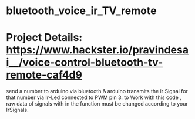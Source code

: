 # bluetooth_voice_ir_TV_remote
# Project Details: https://www.hackster.io/pravindesai__/voice-control-bluetooth-tv-remote-caf4d9 

  send a number to arduino via bluetooth & arduino transmits the ir Signal for 
  that number via Ir-Led connected to PWM pin 3.
  to Work with this code , raw data of signals with in the function must
  be changed according to your IrSignals.

